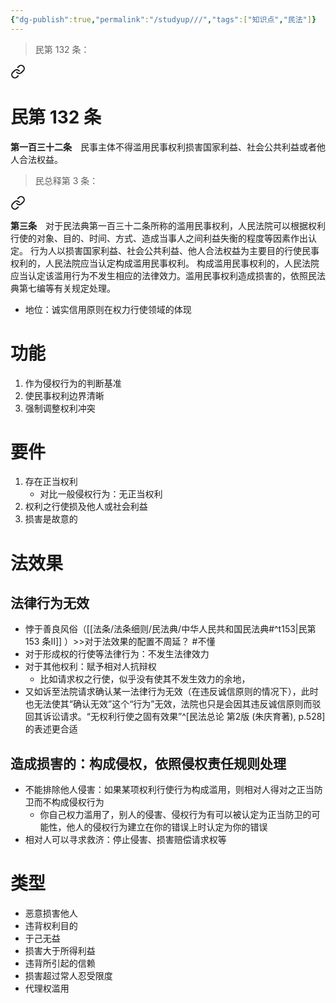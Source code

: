```yaml
---
{"dg-publish":true,"permalink":"/studyup///","tags":["知识点","民法"]}
---
```


>民第 132 条：
<div class="transclusion internal-embed is-loaded"><a class="markdown-embed-link" href="/////#t132" aria-label="Open link"><svg xmlns="http://www.w3.org/2000/svg" width="24" height="24" viewBox="0 0 24 24" fill="none" stroke="currentColor" stroke-width="2" stroke-linecap="round" stroke-linejoin="round" class="svg-icon lucide-link"><path d="M10 13a5 5 0 0 0 7.54.54l3-3a5 5 0 0 0-7.07-7.07l-1.72 1.71"></path><path d="M14 11a5 5 0 0 0-7.54-.54l-3 3a5 5 0 0 0 7.07 7.07l1.71-1.71"></path></svg></a><div class="markdown-embed">

<div class="markdown-embed-title">

# 民第 132 条

</div>


**第一百三十二条**　民事主体不得滥用民事权利损害国家利益、社会公共利益或者他人合法权益。 

</div></div>


>民总释第 3 条：
<div class="transclusion internal-embed is-loaded"><a class="markdown-embed-link" href="////#t3" aria-label="Open link"><svg xmlns="http://www.w3.org/2000/svg" width="24" height="24" viewBox="0 0 24 24" fill="none" stroke="currentColor" stroke-width="2" stroke-linecap="round" stroke-linejoin="round" class="svg-icon lucide-link"><path d="M10 13a5 5 0 0 0 7.54.54l3-3a5 5 0 0 0-7.07-7.07l-1.72 1.71"></path><path d="M14 11a5 5 0 0 0-7.54-.54l-3 3a5 5 0 0 0 7.07 7.07l1.71-1.71"></path></svg></a><div class="markdown-embed">



**第三条**　对于民法典第一百三十二条所称的滥用民事权利，人民法院可以根据权利行使的对象、目的、时间、方式、造成当事人之间利益失衡的程度等因素作出认定。
行为人以损害国家利益、社会公共利益、他人合法权益为主要目的行使民事权利的，人民法院应当认定构成滥用民事权利。
构成滥用民事权利的，人民法院应当认定该滥用行为不发生相应的法律效力。滥用民事权利造成损害的，依照民法典第七编等有关规定处理。 

</div></div>


- 地位：诚实信用原则在权力行使领域的体现
# 功能
1. 作为侵权行为的判断基准
2. 使民事权利边界清晰
3. 强制调整权利冲突
# 要件
1. 存在正当权利
	- 对比一般侵权行为：无正当权利 
2. 权利之行使损及他人或社会利益 
3. 损害是故意的
# 法效果
## 法律行为无效
- 悖于善良风俗（[[法条/法条细则/民法典/中华人民共和国民法典#^t153\|民第 153 条Ⅱ]] ）>>对于法效果的配置不周延？ #不懂 
- 对于形成权的行使等法律行为：不发生法律效力
- 对于其他权利：赋予相对人抗辩权
	- 比如请求权之行使，似乎没有使其不发生效力的余地，
- 又如诉至法院请求确认某一法律行为无效（在违反诚信原则的情况下），此时也无法使其“确认无效”这个“行为”无效，法院也只是会因其违反诚信原则而驳回其诉讼请求。“无权利行使之固有效果”^[民法总论 第2版 (朱庆育著), p.528]的表述更合适
## 造成损害的：构成侵权，依照侵权责任规则处理
- 不能排除他人侵害：如果某项权利行使行为构成滥用，则相对人得对之正当防卫而不构成侵权行为
	- 你自己权力滥用了，别人的侵害、侵权行为有可以被认定为正当防卫的可能性，他人的侵权行为建立在你的错误上时认定为你的错误
- 相对人可以寻求救济：停止侵害、损害赔偿请求权等
# 类型
- 恶意损害他人
- 违背权利目的
- 于己无益
- 损害大于所得利益
- 违背所引起的信赖
- 损害超过常人忍受限度
- 代理权滥用